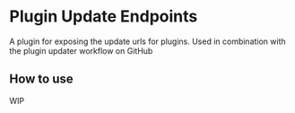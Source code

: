 # Plugin Update Endpoints

A plugin for exposing the update urls for plugins. Used in combination with the plugin updater workflow on GitHub

## How to use
WIP